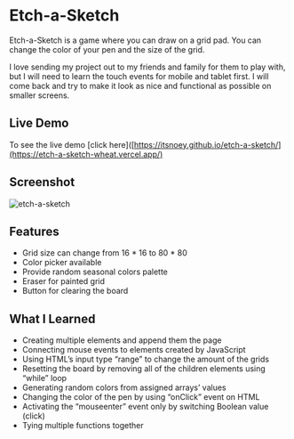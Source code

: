 # Etch-a-Sketch

Etch-a-Sketch is a game where you can draw on a grid pad. You can change the color of your pen and the size of the grid. 

I love sending my project out to my friends and family for them to play with, but I will need to learn the touch events for mobile and tablet first. I will come back and try to make it look as nice and functional as possible on smaller screens. 

## Live Demo

To see the live demo [click here]([https://itsnoey.github.io/etch-a-sketch/](https://etch-a-sketch-wheat.vercel.app/)


## Screenshot

![etch-a-sketch](https://user-images.githubusercontent.com/77329731/216556640-813a3183-0ca9-41a3-8b9f-1c1586adac88.png)

## Features
- Grid size can change from 16 * 16 to 80 * 80
- Color picker available
- Provide random seasonal colors palette
- Eraser for painted grid
- Button for clearing the board 

## What I Learned
- Creating multiple elements and append them the page 
- Connecting mouse events to elements created by JavaScript
- Using HTML’s input type “range” to change the amount of the grids
- Resetting the board by removing all of the children elements using “while” loop
- Generating random colors from assigned arrays’ values
- Changing the color of the pen by using “onClick” event on HTML
- Activating the “mouseenter” event only by switching Boolean value (click)
- Tying multiple functions together
